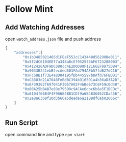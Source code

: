 # Follow Mint

## Add Watching Addresses
open `watch_address.json` file and push address

```javascript
{
    "addresses":[
        "0x1bD485021465d1FEaF552cC143448d56290De011",
        "0x5f2dC6194EEf7a348a8cEf952573AF6723208003",
        "0x412426ADF9DC080cc4E2D0D90F12166EF9D75D84",
        "0x9033B241ebBfecAed501FAd794AFb57fdB27dC16",
        "0xFc68B1f73E4a8D04195fDb445597b8Afd76FBDD1",
        "0xC8803d21A704BFeBdBC394bD16501a4b36aD3A2D",
        "0xEF39362f69f041F3057A02F4bBe673C6F59c0d40",
        "0x80A25bB487e89e79599c9ACAe6dbc6b8a5F1BCDc",
        "0x6104f6684F4F966E4B81CDf9a6B4836052CDa456",
        "0x2e8a6368f20d3b66a5deade6a2189df6ab02066c"
    ]
}

```

## Run Script
open command line and type `npm start`
